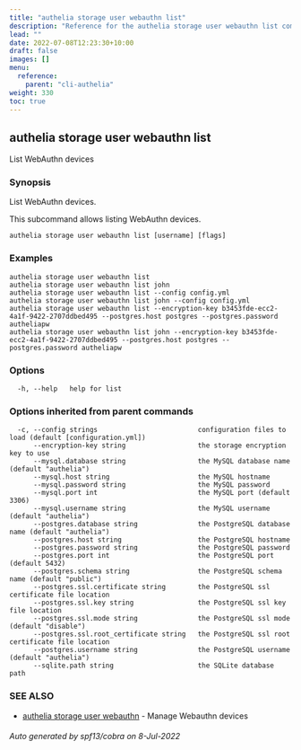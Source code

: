 ```yaml
---
title: "authelia storage user webauthn list"
description: "Reference for the authelia storage user webauthn list command."
lead: ""
date: 2022-07-08T12:23:30+10:00
draft: false
images: []
menu:
  reference:
    parent: "cli-authelia"
weight: 330
toc: true
---
```


## authelia storage user webauthn list

List WebAuthn devices

### Synopsis

List WebAuthn devices.

This subcommand allows listing WebAuthn devices.

```
authelia storage user webauthn list [username] [flags]
```

### Examples

```
authelia storage user webauthn list
authelia storage user webauthn list john
authelia storage user webauthn list --config config.yml
authelia storage user webauthn list john --config config.yml
authelia storage user webauthn list --encryption-key b3453fde-ecc2-4a1f-9422-2707ddbed495 --postgres.host postgres --postgres.password autheliapw
authelia storage user webauthn list john --encryption-key b3453fde-ecc2-4a1f-9422-2707ddbed495 --postgres.host postgres --postgres.password autheliapw
```

### Options

```
  -h, --help   help for list
```

### Options inherited from parent commands

```
  -c, --config strings                         configuration files to load (default [configuration.yml])
      --encryption-key string                  the storage encryption key to use
      --mysql.database string                  the MySQL database name (default "authelia")
      --mysql.host string                      the MySQL hostname
      --mysql.password string                  the MySQL password
      --mysql.port int                         the MySQL port (default 3306)
      --mysql.username string                  the MySQL username (default "authelia")
      --postgres.database string               the PostgreSQL database name (default "authelia")
      --postgres.host string                   the PostgreSQL hostname
      --postgres.password string               the PostgreSQL password
      --postgres.port int                      the PostgreSQL port (default 5432)
      --postgres.schema string                 the PostgreSQL schema name (default "public")
      --postgres.ssl.certificate string        the PostgreSQL ssl certificate file location
      --postgres.ssl.key string                the PostgreSQL ssl key file location
      --postgres.ssl.mode string               the PostgreSQL ssl mode (default "disable")
      --postgres.ssl.root_certificate string   the PostgreSQL ssl root certificate file location
      --postgres.username string               the PostgreSQL username (default "authelia")
      --sqlite.path string                     the SQLite database path
```

### SEE ALSO

* [authelia storage user webauthn](authelia_storage_user_webauthn.md)	 - Manage Webauthn devices

###### Auto generated by spf13/cobra on 8-Jul-2022
